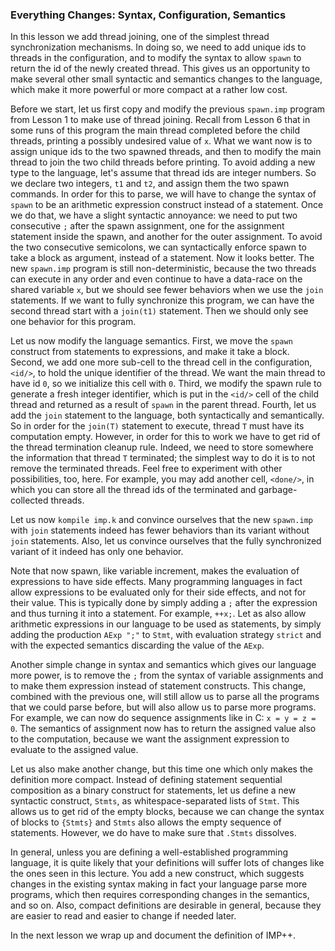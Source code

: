<!-- Copyright (c) 2010-2019 K Team. All Rights Reserved. -->

### Everything Changes: Syntax, Configuration, Semantics

In this lesson we add thread joining, one of the simplest thread
synchronization mechanisms. In doing so, we need to add unique ids
to threads in the configuration, and to modify the syntax to allow `spawn`
to return the id of the newly created thread. This gives us an opportunity
to make several other small syntactic and semantics changes to the language,
which make it more powerful or more compact at a rather low cost.

Before we start, let us first copy and modify the previous `spawn.imp` program
from Lesson 1 to make use of thread joining. Recall from Lesson 6 that in some
runs of this program the main thread completed before the child threads,
printing a possibly undesired value of `x`. What we want now is to assign
unique ids to the two spawned threads, and then to modify the main thread to
join the two child threads before printing. To avoid adding a new type to
the language, let's assume that thread ids are integer numbers. So we declare
two integers, `t1` and `t2`, and assign them the two spawn commands. In order
for this to parse, we will have to change the syntax of `spawn` to be an
arithmetic expression construct instead of a statement. Once we do that,
we have a slight syntactic annoyance: we need to put two consecutive `;`
after the spawn assignment, one for the assignment statement inside the spawn,
and another for the outer assignment. To avoid the two consecutive semicolons,
we can syntactically enforce spawn to take a block as argument, instead of a
statement. Now it looks better. The new `spawn.imp` program is still
non-deterministic, because the two threads can execute in any order and even
continue to have a data-race on the shared variable `x`, but we should see fewer
behaviors when we use the `join` statements. If we want to fully synchronize
this program, we can have the second thread start with a `join(t1)` statement.
Then we should only see one behavior for this program.

Let us now modify the language semantics. First, we move the `spawn`
construct from statements to expressions, and make it take a block.
Second, we add one more sub-cell to the thread cell in the configuration,
`<id/>`, to hold the unique identifier of the thread. We want the main
thread to have id `0`, so we initialize this cell with `0`. Third, we modify
the spawn rule to generate a fresh integer identifier, which is put in the
`<id/>` cell of the child thread and returned as a result of `spawn` in the
parent thread. Fourth, let us add the `join` statement to the language,
both syntactically and semantically. So in order for the `join(T)` statement
to execute, thread `T` must have its computation empty. However, in order
for this to work we have to get rid of the thread termination cleanup rule.
Indeed, we need to store somewhere the information that thread `T` terminated;
the simplest way to do it is to not remove the terminated threads. Feel free
to experiment with other possibilities, too, here. For example, you may add
another cell, `<done/>`, in which you can store all the thread ids of the
terminated and garbage-collected threads.

Let us now `kompile imp.k` and convince ourselves that the new `spawn.imp`
with `join` statements indeed has fewer behaviors than its variant without
`join` statements. Also, let us convince ourselves that the fully synchronized
variant of it indeed has only one behavior.

Note that now spawn, like variable increment, makes the evaluation of
expressions to have side effects. Many programming languages in fact allow
expressions to be evaluated only for their side effects, and not for their
value. This is typically done by simply adding a `;` after the expression
and thus turning it into a statement. For example, `++x;`. Let as also
allow arithmetic expressions in our language to be used as statements, by
simply adding the production `AExp ";"` to `Stmt`, with evaluation strategy
`strict` and with the expected semantics discarding the value of the `AExp`.

Another simple change in syntax and semantics which gives our language more
power, is to remove the `;` from the syntax of variable assignments and to make
them expression instead of statement constructs. This change, combined with
the previous one, will still allow us to parse all the programs that we could
parse before, but will also allow us to parse more programs. For example, we
can now do sequence assignments like in C: `x = y = z = 0`. The semantics
of assignment now has to return the assigned value also to the computation,
because we want the assignment expression to evaluate to the assigned value.

Let us also make another change, but this time one which only makes the
definition more compact. Instead of defining statement sequential
composition as a binary construct for statements, let us define a new
syntactic construct, `Stmts`, as whitespace-separated lists of `Stmt`. This
allows us to get rid of the empty blocks, because we can change the syntax of
blocks to `{Stmts}` and `Stmts` also allows the empty sequence of statements.
However, we do have to make sure that `.Stmts` dissolves.

In general, unless you are defining a well-established programming language,
it is quite likely that your definitions will suffer lots of changes like the
ones seen in this lecture. You add a new construct, which suggests changes
in the existing syntax making in fact your language parse more programs,
which then requires corresponding changes in the semantics, and so on.
Also, compact definitions are desirable in general, because they are easier
to read and easier to change if needed later.

In the next lesson we wrap up and document the definition of IMP++.

